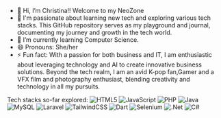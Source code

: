 - 👋 Hi, I’m Christina!! Welcome to my NeoZone
- 👀 I'm passionate about learning new tech and exploring various tech stacks. This GitHub repository serves as my playground and journal, documenting my journey and growth in the tech world.
- 🌱 I’m currently learning Computer Science.
- 😄 Pronouns: She/her
- ⚡ Fun fact: With a passion for both business and IT, I am enthusiastic about leveraging technology and AI to create innovative business solutions. Beyond the tech realm, I am an avid K-pop fan,Gamer and a VFX film and photography enthusiast, blending creativity and technology in all my pursuits.

Tech stacks so-far explored:
![HTML5](https://img.shields.io/badge/html5-%23E34F26.svg?style=for-the-badge&logo=html5&logoColor=white)
![JavaScript](https://img.shields.io/badge/javascript-%23323330.svg?style=for-the-badge&logo=javascript&logoColor=%23F7DF1E)
![PHP](https://img.shields.io/badge/php-%23777BB4.svg?style=for-the-badge&logo=php&logoColor=white)
![Java](https://img.shields.io/badge/java-%23ED8B00.svg?style=for-the-badge&logo=openjdk&logoColor=white)
![MySQL](https://img.shields.io/badge/mysql-4479A1.svg?style=for-the-badge&logo=mysql&logoColor=white)
![Laravel](https://img.shields.io/badge/laravel-%23FF2D20.svg?style=for-the-badge&logo=laravel&logoColor=white)
![TailwindCSS](https://img.shields.io/badge/tailwindcss-%2338B2AC.svg?style=for-the-badge&logo=tailwind-css&logoColor=white)
![Dart](https://img.shields.io/badge/dart-%230175C2.svg?style=for-the-badge&logo=dart&logoColor=white)
![Selenium](https://img.shields.io/badge/-selenium-%43B02A?style=for-the-badge&logo=selenium&logoColor=white)
![.Net](https://img.shields.io/badge/.NET-5C2D91?style=for-the-badge&logo=.net&logoColor=white)
![C#](https://img.shields.io/badge/c%23-%23239120.svg?style=for-the-badge&logo=csharp&logoColor=white)

<!---
Neo-Zone/Neo-Zone is a ✨ special ✨ repository because its `README.md` (this file) appears on your GitHub profile.
You can click the Preview link to take a look at your changes.
--->

